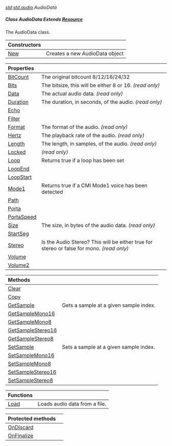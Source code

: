_[std](../../modules/std/std-module.md):[std.audio](../../modules/std/std-audio.md).AudioData_
##### Class AudioData Extends [Resource](../../modules/std/std-resource-resource.md)
The AudioData class.

| Constructors | |
|:---|:---|
| [New](std-audio-audiodata-new.md) | Creates a new AudioData object |

| Properties | |
|:---|:---|
| [BitCount](std-audio-audiodata-bitcount.md) | The original bitcount 8/12/16/24/32 |
| [Bits](std-audio-audiodata-bits.md) | The bitsize, this will be either 8 or 16. _(read only)_ |
| [Data](std-audio-audiodata-data.md) | The actual audio data. _(read only)_ |
| [Duration](std-audio-audiodata-duration.md) | The duration, in seconds, of the audio. _(read only)_ |
| [Echo](std-audio-audiodata-echo.md) |  |
| [Filter](std-audio-audiodata-filter.md) |  |
| [Format](std-audio-audiodata-format.md) | The format of the audio. _(read only)_ |
| [Hertz](std-audio-audiodata-hertz.md) | The playback rate of the audio. _(read only)_ |
| [Length](std-audio-audiodata-length.md) | The length, in samples, of the audio. _(read only)_ |
| [Locked](std-audio-audiodata-locked.md) |  _(read only)_ |
| [Loop](std-audio-audiodata-loop.md) | Returns true if a loop has been set |
| [LoopEnd](std-audio-audiodata-loopend.md) |  |
| [LoopStart](std-audio-audiodata-loopstart.md) |  |
| [Mode1](std-audio-audiodata-mode1.md) | Returns true if a CMI Mode1 voice  has been detected |
| [Path](std-audio-audiodata-path.md) |  |
| [Porta](std-audio-audiodata-porta.md) |  |
| [PortaSpeed](std-audio-audiodata-portaspeed.md) |  |
| [Size](std-audio-audiodata-size.md) | The size, in bytes of the audio data. _(read only)_ |
| [StartSeg](std-audio-audiodata-startseg.md) |  |
| [Stereo](std-audio-audiodata-stereo.md) | Is the Audio Stereo? This will be either true for stereo or false for mono. _(read only)_ |
| [Volume](std-audio-audiodata-volume.md) |  |
| [Volume2](std-audio-audiodata-volume2.md) |  |

| Methods | |
|:---|:---|
| [Clear](std-audio-audiodata-clear.md) |  |
| [Copy](std-audio-audiodata-copy.md) |  |
| [GetSample](std-audio-audiodata-getsample.md) | Gets a sample at a given sample index. |
| [GetSampleMono16](std-audio-audiodata-getsamplemono16.md) |  |
| [GetSampleMono8](std-audio-audiodata-getsamplemono8.md) |  |
| [GetSampleStereo16](std-audio-audiodata-getsamplestereo16.md) |  |
| [GetSampleStereo8](std-audio-audiodata-getsamplestereo8.md) |  |
| [SetSample](std-audio-audiodata-setsample.md) | Sets a sample at a given sample index. |
| [SetSampleMono16](std-audio-audiodata-setsamplemono16.md) |  |
| [SetSampleMono8](std-audio-audiodata-setsamplemono8.md) |  |
| [SetSampleStereo16](std-audio-audiodata-setsamplestereo16.md) |  |
| [SetSampleStereo8](std-audio-audiodata-setsamplestereo8.md) |  |

| Functions | |
|:---|:---|
| [Load](std-audio-audiodata-load.md) | Loads audio data from a file. |

| Protected methods | |
|:---|:---|
| [OnDiscard](std-audio-audiodata-ondiscard.md) |  |
| [OnFinalize](std-audio-audiodata-onfinalize.md) |  |
